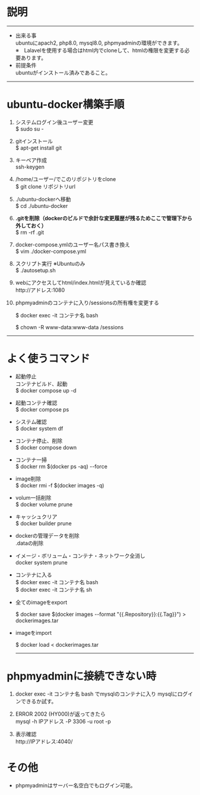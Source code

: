 # 説明
---
- 出来る事  
ubuntuにapach2, php8.0, mysql8.0, phpmyadminの環境ができます。  
※　Lalavelを使用する場合はhtml内でcloneして、htmlの権限を変更する必要あります。　　
- 前提条件   
ubuntuがインストール済みであること。   
---
# ubuntu-docker構築手順  
  1. システムログイン後ユーザー変更  
  	$ sudo su -  
  1. gitインストール  
  $ apt-get install git  
  1. キーペア作成  
  ssh-keygen  
  1. /home/ユーザー/でこのリポジトリをclone  
  $ git clone リポジトリurl    
   1. ./ubuntu-dockerへ移動  
   $ cd ./ubuntu-docker  
  1. **.gitを削除（dockerのビルドで余計な変更履歴が残るためここで管理下から外しておく）**  
   $ rm -rf .git    

   1. docker-compose.ymlのユーザー名パス書き換え  
   $ vim ./docker-compose.yml  
   1. スクリプト実行 ※Ubuntuのみ  
   $ ./autosetup.sh
   1. webにアクセスしてhtml/index.htmlが見えているか確認  
   http://アドレス:1080
   1. phpmyadminのコンテナに入り/sessionsの所有権を変更する

      $ docker exec -it コンテナ名 bash

      $ chown -R www-data:www-data /sessions
   ---


   # よく使うコマンド   
   - 起動停止  
  コンテナビルド、起動  
  $ docker compose up -d  
    
- 起動コンテナ確認  
  $ docker compose ps
  
- システム確認  
  $ docker system df
  
- コンテナ停止、削除  
  $ docker compose down    
- コンテナ一掃    
  $ docker rm $(docker ps -aq) --force  

- image削除  
  $ docker rmi -f  $(docker images -q)  
  
- volum一括削除  
  $ docker volume prune

- キャッシュクリア  
  $ docker builder prune

- dockerの管理データを削除  
  .dataの削除  
  
- イメージ・ボリューム・コンテナ・ネットワーク全消し  
  docker system prune
  
- コンテナに入る  
  $ docker exec -it コンテナ名 bash  
  $ docker exec -it コンテナ名 sh

- 全てのimageをexport

  $ docker save $(docker images --format "{{.Repository}}:{{.Tag}}") > dockerimages.tar

- imageをimport

  $ docker load < dockerimages.tar
  
  ---

# phpmyadminに接続できない時  

1. docker exec -it コンテナ名 bash でmysqlのコンテナに入り
mysqlにログインできるか試す。  

2. ERROR 2002 (HY000)が返ってきたら  
mysql -h IPアドレス -P 3306 -u root -p

3. 表示確認  
http://IPアドレス:4040/ 

# その他  
  - phpmyadminはサーバー名空白でもログイン可能。
